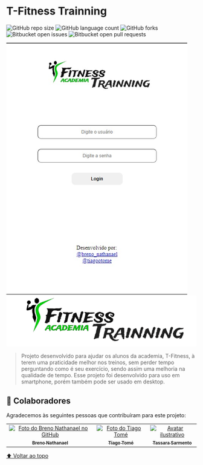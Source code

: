 # T-Fitness Trainning

![GitHub repo size](https://img.shields.io/github/repo-size/nathanbrn/T-Fitness-Academia?style=for-the-badge)
![GitHub language count](https://img.shields.io/github/languages/count/nathanbrn/T-Fitness-Academia?style=for-the-badge)
![GitHub forks](https://img.shields.io/github/forks/nathanbrn/T-Fitness-Academia?style=for-the-badge)
![Bitbucket open issues](https://img.shields.io/bitbucket/issues/nathanbrn/T-Fitness-Academia?style=for-the-badge)
![Bitbucket open pull requests](https://img.shields.io/bitbucket/pr-raw/nathanbrn/T-Fitness-Academia?style=for-the-badge)


<img src="ilustrandoApp.jpg" />

<img src="src/images/LOGO.png" />

> Projeto desenvolvido para ajudar os alunos da academia, T-Fitness, à terem uma praticidade melhor nos treinos, sem perder tempo perguntando como é seu exercício, sendo assim uma melhoria na qualidade de tempo. Esse projeto foi desenvolvido para uso em smartphone, porém também pode ser usado em desktop.



## 🤝 Colaboradores

Agradecemos às seguintes pessoas que contribuíram para este projeto:

<table>
  <tr>
    <td align="center">
      <a href="https://github.com/nathanbrn">
        <img src="https://avatars.githubusercontent.com/u/110872280?v=4" width="100px;" alt="Foto do Breno Nathanael no GitHub"/><br>
        <sub>
          <b>Breno Nathanael</b>
        </sub>
      </a>
    </td>
    <td align="center">
      <a href="https://github.com/tiagoothome">
        <img src="https://avatars.githubusercontent.com/u/102389691?v=4" width="100px;" alt="Foto do Tiago Tomé"/><br>
        <sub>
          <b>Tiago Tomé</b>
        </sub>
      </a>
    </td>
    <td align="center">
      <a href="#">
        <img src="https://www.alura.com.br/artigos/assets/como-criar-um-readme-para-seu-perfil-github/imagem12.png" width="100px;" alt="Avatar ilustrativo"/><br>
        <sub>
          <b>Tassara Sarmento</b>
        </sub>
      </a>
    </td>
  </tr>
</table>


[⬆ Voltar ao topo](#T-Fitness_Academia)<br>
